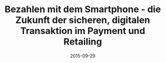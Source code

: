 ---
abstract: ''
authors:
- Thomas Grechenig
- Rainer Schamberger
date: '2015-09-29'
featured: false
links:
- name: Publik
  url: https://publik.tuwien.ac.at/showentry.php?ID=246598&lang=2
publication_types:
- '3'
publishDate: '2015-09-29'
specifics: null
title: Bezahlen mit dem Smartphone - die Zukunft der sicheren, digitalen Transaktion
  im Payment und Retailing
url_pdf: ''
---